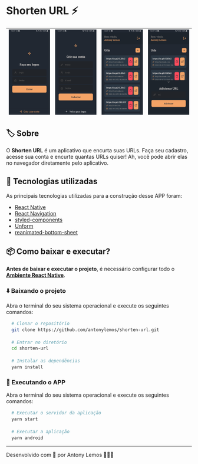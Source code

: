 # Shorten URL ⚡

![](docs/1.jpg)  |  ![](docs/2.jpg) |  ![](docs/3.jpg)  |  ![](docs/4.jpg)  |
:---------------:|:----------------:|:-----------------:|:-----------------:|

## 🏷️ Sobre

O **Shorten URL** é um aplicativo que encurta suas URLs. Faça seu cadastro, acesse sua conta e encurte quantas URLs quiser! Ah, você pode abrir elas no navegador diretamente pelo aplicativo.

## 🚀 Tecnologias utilizadas

As principais tecnologias utilizadas para a construção desse APP foram:

- [React Native](https://reactnative.dev/)
- [React Navigation](https://reactnavigation.org/)
- [styled-components](https://styled-components.com/)
- [Unform](https://unform.dev/)
- [reanimated-bottom-sheet](https://github.com/osdnk/react-native-reanimated-bottom-sheet)

## 📦 Como baixar e executar?

**Antes de baixar e executar o projeto**, é necessário configurar todo o **[Ambiente React Native](https://react-native.rocketseat.dev/)**.

### ⬇️ Baixando o projeto

Abra o terminal do seu sistema operacional e execute os seguintes comandos:

```bash
  # Clonar o repositório
  git clone https://github.com/antonylemos/shorten-url.git

  # Entrar no diretório
  cd shorten-url

  # Instalar as dependências
  yarn install
```

### 🏃 Executando o APP

Abra o terminal do seu sistema operacional e execute os seguintes comandos:

```bash
  # Executar o servidor da aplicação
  yarn start

  # Executar a aplicação
  yarn android
```

---

Desenvolvido com 💜 por Antony Lemos 🧑🏽‍🚀
